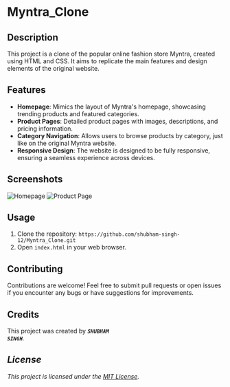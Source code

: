 # Myntra_Clone

## Description
This project is a clone of the popular online fashion store Myntra, created using HTML and CSS. It aims to replicate the main features and design elements of the original website.

## Features
- **Homepage**: Mimics the layout of Myntra's homepage, showcasing trending products and featured categories.
- **Product Pages**: Detailed product pages with images, descriptions, and pricing information.
- **Category Navigation**: Allows users to browse products by category, just like on the original Myntra website.
- **Responsive Design**: The website is designed to be fully responsive, ensuring a seamless experience across devices.

## Screenshots
![Homepage](screenshots/homepage.png)
![Product Page](screenshots/product_page.png)

## Usage
1. Clone the repository: `https://github.com/shubham-singh-12/Myntra_Clone.git`
2. Open `index.html` in your web browser.

## Contributing
Contributions are welcome! Feel free to submit pull requests or open issues if you encounter any bugs or have suggestions for improvements.

## Credits
This project was created by <b><i><code>SHUBHAM SINGH</code><i></b>.

## License
This project is licensed under the [MIT License](LICENSE).
